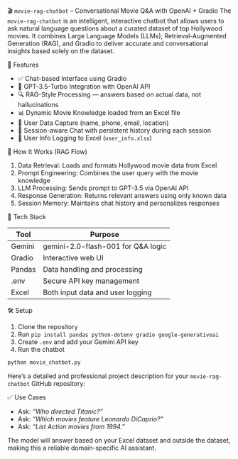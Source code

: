 🎬 `movie-rag-chatbot` – Conversational Movie Q\&A with OpenAI + Gradio
The `movie-rag-chatbot` is an intelligent, interactive chatbot that allows users to ask natural language questions about a curated dataset of top Hollywood movies. It combines Large Language Models (LLMs), Retrieval-Augmented Generation (RAG), and Gradio to deliver accurate and conversational insights based solely on the dataset.

 🚀 Features

* ✅ Chat-based Interface using Gradio
* 🤖 GPT-3.5-Turbo Integration with OpenAI API
* 🔍 RAG-Style Processing — answers based on actual data, not hallucinations
* 📊 Dynamic Movie Knowledge loaded from an Excel file
* 🧾 User Data Capture (name, phone, email, location)
* 📁 Session-aware Chat with persistent history during each session
* 💾 User Info Logging to Excel (`user_info.xlsx`)

 🧠 How It Works (RAG Flow)

1. Data Retrieval: Loads and formats Hollywood movie data from Excel
2. Prompt Engineering: Combines the user query with the movie knowledge
3. LLM Processing: Sends prompt to GPT-3.5 via OpenAI API
4. Response Generation: Returns relevant answers using only known data
5. Session Memory: Maintains chat history and personalizes responses

 🧰 Tech Stack

| Tool       | Purpose                          |
| ---------- | -------------------------------- |
| Gemini | gemini-2.0-flash-001 for Q\&A logic     |
| Gradio | Interactive web UI               |
| Pandas | Data handling and processing     |
| .env   | Secure API key management        |
| Excel  | Both input data and user logging |

 🛠️ Setup
1. Clone the repository
2. Run `pip install pandas python-dotenv gradio google-generativeai
`
3. Create `.env` and add your Gemini API key
4. Run the chatbot

```bash
python movie_chatbot.py
```
Here’s a detailed and professional project description for your `movie-rag-chatbot` GitHub repository:

 ✅ Use Cases

* Ask: *“Who directed Titanic?”*
* Ask: *“Which movies feature Leonardo DiCaprio?”*
* Ask: *“List Action movies from 1994.”*

The model will answer based on your Excel dataset and outside the dataset, making this a reliable domain-specific AI assistant.



